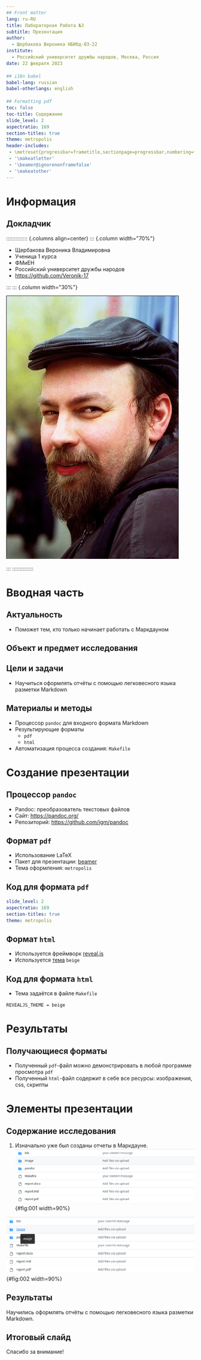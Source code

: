 ```yaml
---
## Front matter
lang: ru-RU
title: Лабораторная Работа №3
subtitle: Презентация
author:
  - Щербакова Вероника НБИбд-03-22
institute:
  - Российский университет дружбы народов, Москва, Россия
date: 22 февраля 2023

## i18n babel
babel-lang: russian
babel-otherlangs: english

## Formatting pdf
toc: false
toc-title: Содержание
slide_level: 2
aspectratio: 169
section-titles: true
theme: metropolis
header-includes:
 - \metroset{progressbar=frametitle,sectionpage=progressbar,numbering=fraction}
 - '\makeatletter'
 - '\beamer@ignorenonframefalse'
 - '\makeatother'
---
```


# Информация

## Докладчик

:::::::::::::: {.columns align=center}
::: {.column width="70%"}

  * Щербакова Вероника Владимировна
  * Ученица 1 курса
  * ФМиЕН
  * Российский университет дружбы народов
  * https://github.com/Veronik-17

:::
::: {.column width="30%"}

![](./image/kulyabov.jpg)

:::
::::::::::::::

# Вводная часть

## Актуальность

- Поможет тем, кто только начинает работать с Маркдауном

## Объект и предмет исследования

## Цели и задачи

- Научиться оформлять отчёты с помощью легковесного языка разметки Markdown

## Материалы и методы

- Процессор `pandoc` для входного формата Markdown
- Результирующие форматы
	- `pdf`
	- `html`
- Автоматизация процесса создания: `Makefile`

# Создание презентации

## Процессор `pandoc`

- Pandoc: преобразователь текстовых файлов
- Сайт: <https://pandoc.org/>
- Репозиторий: <https://github.com/jgm/pandoc>

## Формат `pdf`

- Использование LaTeX
- Пакет для презентации: [beamer](https://ctan.org/pkg/beamer)
- Тема оформления: `metropolis`

## Код для формата `pdf`

```yaml
slide_level: 2
aspectratio: 169
section-titles: true
theme: metropolis
```

## Формат `html`

- Используется фреймворк [reveal.js](https://revealjs.com/)
- Используется [тема](https://revealjs.com/themes/) `beige`

## Код для формата `html`

- Тема задаётся в файле `Makefile`

```make
REVEALJS_THEME = beige 
```
# Результаты

## Получающиеся форматы

- Полученный `pdf`-файл можно демонстрировать в любой программе просмотра `pdf`
- Полученный `html`-файл содержит в себе все ресурсы: изображения, css, скрипты

# Элементы презентации

## Содержание исследования

1. Изначально уже был созданы отчеты в Маркдауне.
![Доки ](image/1_1_1.png){#fig:001 width=90%}

![Доки2](image/2_1_1.png){#fig:002 width=90%}


## Результаты
Научились оформлять отчёты с помощью легковесного языка разметки Markdown.


## Итоговый слайд
Спасибо за внимание!




